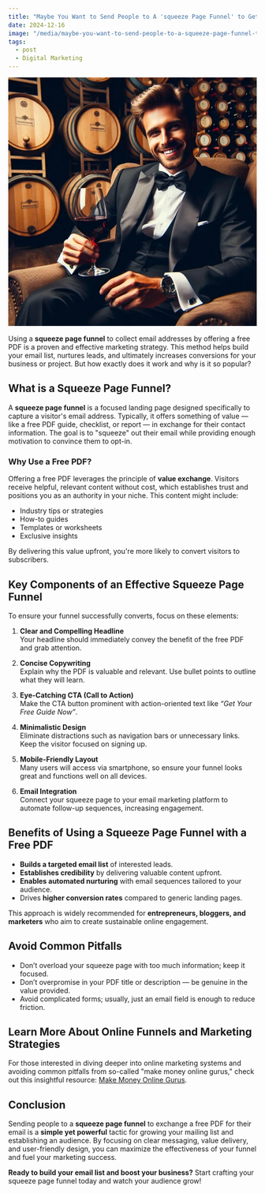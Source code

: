 ```yaml
---
title: "Maybe You Want to Send People to A 'squeeze Page Funnel' to Get Their Email Address in Exchange for A Free Pdf?"
date: 2024-12-16
image: "/media/maybe-you-want-to-send-people-to-a-squeeze-page-funnel-to-get-their-email-address-in-exchange-for-a-free-pdf.webp"
tags:
  - post
  - Digital Marketing
---
```


![Maybe You Want to Send People to A 'squeeze Page Funnel' to Get Their Email Address in Exchange for A Free Pdf?](/media/maybe-you-want-to-send-people-to-a-squeeze-page-funnel-to-get-their-email-address-in-exchange-for-a-free-pdf.webp)

Using a **squeeze page funnel** to collect email addresses by offering a free PDF is a proven and effective marketing strategy. This method helps build your email list, nurtures leads, and ultimately increases conversions for your business or project. But how exactly does it work and why is it so popular?

## What is a Squeeze Page Funnel?

A **squeeze page funnel** is a focused landing page designed specifically to capture a visitor's email address. Typically, it offers something of value — like a free PDF guide, checklist, or report — in exchange for their contact information. The goal is to "squeeze" out their email while providing enough motivation to convince them to opt-in.

### Why Use a Free PDF?

Offering a free PDF leverages the principle of **value exchange**. Visitors receive helpful, relevant content without cost, which establishes trust and positions you as an authority in your niche. This content might include:

- Industry tips or strategies  
- How-to guides  
- Templates or worksheets  
- Exclusive insights  

By delivering this value upfront, you're more likely to convert visitors to subscribers.

## Key Components of an Effective Squeeze Page Funnel

To ensure your funnel successfully converts, focus on these elements:

1. **Clear and Compelling Headline**  
   Your headline should immediately convey the benefit of the free PDF and grab attention.

2. **Concise Copywriting**  
   Explain why the PDF is valuable and relevant. Use bullet points to outline what they will learn.

3. **Eye-Catching CTA (Call to Action)**  
   Make the CTA button prominent with action-oriented text like *“Get Your Free Guide Now”*.

4. **Minimalistic Design**  
   Eliminate distractions such as navigation bars or unnecessary links. Keep the visitor focused on signing up.

5. **Mobile-Friendly Layout**  
   Many users will access via smartphone, so ensure your funnel looks great and functions well on all devices.

6. **Email Integration**  
   Connect your squeeze page to your email marketing platform to automate follow-up sequences, increasing engagement.

## Benefits of Using a Squeeze Page Funnel with a Free PDF

- **Builds a targeted email list** of interested leads.  
- **Establishes credibility** by delivering valuable content upfront.  
- **Enables automated nurturing** with email sequences tailored to your audience.  
- Drives **higher conversion rates** compared to generic landing pages.  

This approach is widely recommended for **entrepreneurs, bloggers, and marketers** who aim to create sustainable online engagement.

## Avoid Common Pitfalls

- Don’t overload your squeeze page with too much information; keep it focused.  
- Don’t overpromise in your PDF title or description — be genuine in the value provided.  
- Avoid complicated forms; usually, just an email field is enough to reduce friction.

## Learn More About Online Funnels and Marketing Strategies

For those interested in diving deeper into online marketing systems and avoiding common pitfalls from so-called "make money online gurus," check out this insightful resource: [Make Money Online Gurus](https://supertotallyawesome.com/posts/make-money-online-gurus/).

## Conclusion

Sending people to a **squeeze page funnel** to exchange a free PDF for their email is a **simple yet powerful** tactic for growing your mailing list and establishing an audience. By focusing on clear messaging, value delivery, and user-friendly design, you can maximize the effectiveness of your funnel and fuel your marketing success.

**Ready to build your email list and boost your business?** Start crafting your squeeze page funnel today and watch your audience grow!
